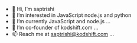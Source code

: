 - 👋 Hi, I’m saptrishi
- 👀 I’m interested in JavaScript node.js and python
- 🌱 I’m currently JavaScript and node.js ...
- 💞️ I’m co-founder of kodshift.com ...
- 📫 Reach me at saptrishi@kodshift.com ...
